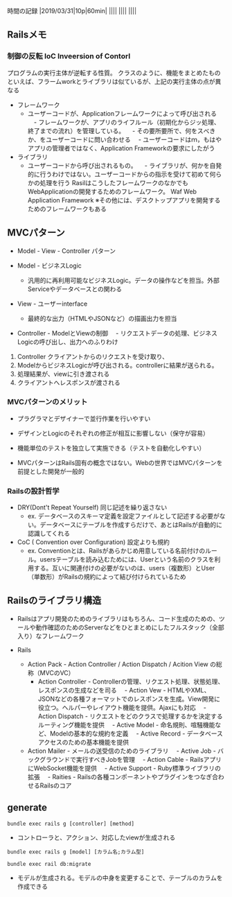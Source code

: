 時間の記録
|2019/03/31|10p|60min|
||||
||||
||||


## Railsメモ
### 制御の反転 IoC Inveersion of Contorl
プログラムの実行主体が逆転する性質。
クラスのように、機能をまとめたものといえば、フラームworkとライブラリは似ているが、上記の実行主体の点が異なる

- フレームワーク
	- ユーザーコードが、Applicationフレームワークによって呼び出される
　- フレームワークが、アプリのライフルール（初期化からジッ処理、終了までの流れ）を管理している。
　- その要所要所で、何をスべきか、をユーザーコードに問い合わせる
　- ユーザーコードはｍ，もはやアプリの管理者ではなく、Application Frameworkの要求にしたがう
- ライブラリ
	- ユーザーコードから呼び出されるもの。
　- ライブラリが、何かを自発的に行うわけではない。ユーザーコードからの指示を受けて初めて何らかの処理を行う
RasilはこうしたフレームワークのなかでもWebApplicationの開発するためのフレームワーク。
Waf Web Application Framework
※その他には、デスクトップアプリを開発するためのフレームワークもある

## MVCパターン
- Model - View - Controller パターン
- Model - ビジネスLogic
	- 汎用的に再利用可能なビジネスLogic。データの操作などを担当。外部Serviceやデータベースとの関わる
- View - ユーザーinterface
	- 最終的な出力（HTMLやJSONなど）の描画出力を担当

- Controller - ModelとViewの制御
　- リクエストデータの処理、ビジネスLogicの呼び出し、出力へのふりわけ
1. Controller クライアントからのリクエストを受け取り、
2. ModelからビジネスLogicが呼び出される。controllerに結果が送られる。
3. 処理結果が、viewに引き渡される
4. クライアントへレスポンスが渡される
### MVCパターンのメリット
- プラグラマとデザイナーで並行作業を行いやすい
- デザインとLogicのそれぞれの修正が相互に影響しない（保守が容易）
- 機能単位のテストを独立して実施できる（テストを自動化しやすい）

- MVCパターンはRails固有の概念ではない。Webの世界ではMVCパターンを前提とした開発が一般的

### Railsの設計哲学
- DRY(Dont't Repeat Yourself) 同じ記述を繰り返さない
	- ex. データベースのスキーマ定義を設定ファイルとして記述する必要がない。データベースにテーブルを作成すらだけで、あとはRailsが自動的に認識してくれる
- CoC ( Convention over Configuration) 設定よりも規約
	- ex. Conventionとは、Railsがあらかじめ用意している名前付けのルール。usersテーブルを読み込むためには、Userという名前のクラスを利用する。互いに関連付けの必要がないのは、users（複数形）とUser（単数形）がRailsの規約によって結び付けられているため

## Railsのライブラリ構造
- Railsはアプリ開発のためのライブラリはもちろん、コード生成のための、ツールや動作確認のためのServerなどをひとまとめにしたフルスタック（全部入り）なフレームワーク

- Rails
	- Action Pack - Action Controller / Action Dispatch / Acition View の総称（MVCのVC）
		- Action Controller - Controllerの管理、リクエスト処理、状態処理、レスポンスの生成などを司る
	　- Action Vew - HTMLやXML、JSONなどの各種フォーマットでのレスポンスを生成。View開発に役立つ。ヘルパーやレイアウト機能を提供。Ajaxにも対応
	　- Action Dispatch - リクエストをどのクラスで処理するかを決定するルーティング機能を提供
　- Active Model - 命名規則、喧騒機能など、Modelの基本的な規約を定義
　- Active Record - データベースアクセスのための基本機能を提供
	- Action Mailer - メールの送受信のためのライブラリ
　- Active Job - バックグラウンドで実行すべきJobを管理
　- Action Cable - RailsアプリにWebSocket機能を提供
　- Active Support - Ruby標準ライブラリの拡張
　- Raities - Railsの各種コンポーネントやプラグインをつなぎ合わせるRailsのコア


## generate
```
bundle exec rails g [controller] [method]
```

- コントローラと、アクション、対応したviewが生成される

```
bundle exec rails g [model] [カラム名;カラム型]

bundle exec rail db:migrate
```

- モデルが生成される。モデルの中身を変更することで、テーブルのカラムを作成できる







